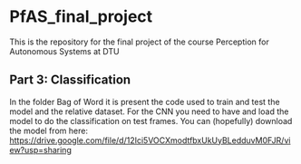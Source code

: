 # PfAS_final_project
This is the repository for the final project of the course Perception for Autonomous Systems at DTU


## Part 3: Classification 
In the folder Bag of Word it is present the code used to train and test the model and the relative dataset.
For the CNN you need to have and load the model to do the classification on test frames.
You can (hopefully) download the model from here: https://drive.google.com/file/d/12Ici5VOCXmodtfbxUkUyBLedduvM0FJR/view?usp=sharing